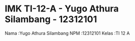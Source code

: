 IMK TI-12-A - Yugo Athura Silambang - 12312101
===========
Nama    :Yugo Athura Silambang
NPM     :12312101
Kelas   :TI 12 A 

